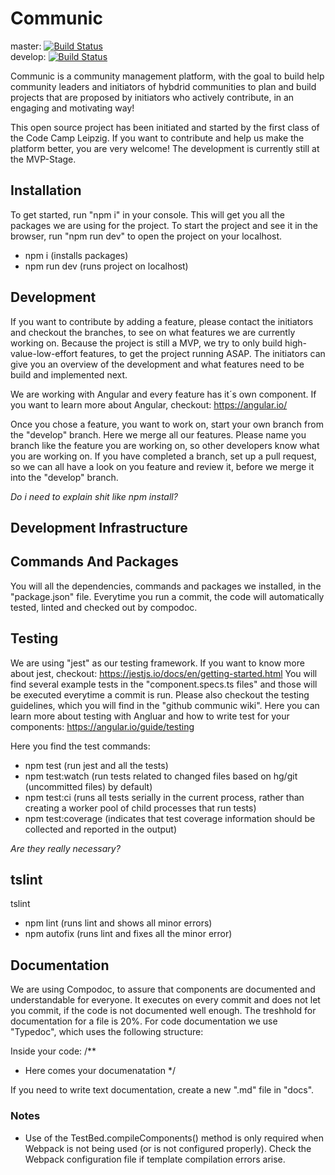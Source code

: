 # Communic

master: [![Build Status](https://travis-ci.com/codecampleipzig/communic.svg?branch=master)](https://travis-ci.com/codecampleipzig/communic)  
develop: [![Build Status](https://travis-ci.com/codecampleipzig/communic.svg?branch=develop)](https://travis-ci.com/codecampleipzig/communic)

Communic is a community management platform, with the goal to build help community leaders and initiators of hybdrid communities to plan and build projects that are proposed by initiators who actively contribute, in an engaging and motivating way!

This open source project has been initiated and started by the first class of the Code Camp Leipzig. If you want to contribute and help us make the platform better, you are very welcome! The development is currently still at the MVP-Stage.

## Installation
To get started, run "npm i" in your console. This will get you all the packages we are using for the project.
To start the project and see it in the browser, run "npm run dev" to open the project on your localhost. 

- npm i (installs packages)
- npm run dev (runs project on localhost)

## Development
If you want to contribute by adding a feature, please contact the initiators and checkout the branches, to see on what features we are currently working on. Because the project is still a MVP, we try to only build high-value-low-effort features, to get the project running ASAP. The initiators can give you an overview of the development and what features need to be build and implemented next.

We are working with Angular and every feature has it´s own component. If you want to learn more about Angular, checkout: https://angular.io/ 

Once you chose a feature, you want to work on, start your own branch from the "develop" branch. Here we merge all our features.
Please name you branch like the feature you are working on, so other developers know what you are working on.
If you have completed a branch, set up a pull request, so we can all have a look on you feature and review it, before we merge it into the "develop" branch.

*Do i need to explain shit like npm install?*

## Development Infrastructure
## Commands And Packages
You will all the dependencies, commands and packages we installed, in the "package.json" file.
Everytime you run a commit, the code will automatically tested, linted and checked out by compodoc.

## Testing
We are using "jest" as our testing framework. If you want to know more about jest, checkout: https://jestjs.io/docs/en/getting-started.html
You will find several example tests in the "component.specs.ts files" and those will be executed everytime a commit is run.
Please also checkout the testing guidelines, which you will find in the "github communic wiki". Here you can learn more about testing with Angluar and how to write test for your components: https://angular.io/guide/testing

Here you find the test commands:
- npm test (run jest and all the tests)
- npm test:watch (run tests related to changed files based on hg/git (uncommitted files) by default)
- npm test:ci (runs all tests serially in the current process, rather than creating a worker pool of child processes that run tests)
- npm test:coverage (indicates that test coverage information should be collected and reported in the output)

*Are they really necessary?*

## tslint
tslint 
- npm lint (runs lint and shows all minor errors)
- npm autofix (runs lint and fixes all the minor error)

## Documentation
We are using Compodoc, to assure that components are documented and understandable for everyone. It executes on every commit and does not let you commit, if the code is not documented well enough. The treshhold for documentation for a file is 20%. For code documentation we use "Typedoc", which uses the following structure:

Inside your code:
/**
 * Here comes your documenatation
 */

If you need to write text documentation, create a new ".md" file in "docs". 

### Notes
- Use of the TestBed.compileComponents() method is only required when Webpack
is not being used (or is not configured properly). Check the Webpack configuration
file if template compilation errors arise.
